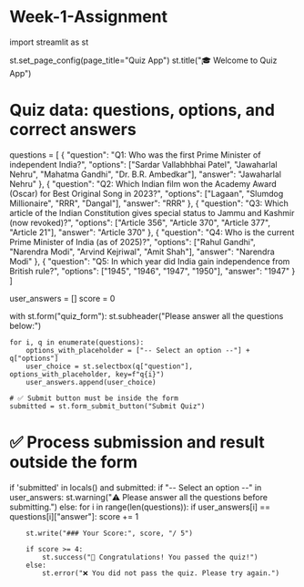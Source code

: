 # Week-1-Assignment
import streamlit as st

st.set_page_config(page_title="Quiz App")
st.title("🎓 Welcome to Quiz App")

# Quiz data: questions, options, and correct answers
questions = [
    {
        "question": "Q1: Who was the first Prime Minister of independent India?",
        "options": ["Sardar Vallabhbhai Patel", "Jawaharlal Nehru", "Mahatma Gandhi", "Dr. B.R. Ambedkar"],
        "answer": "Jawaharlal Nehru"
    },
    {
        "question": "Q2: Which Indian film won the Academy Award (Oscar) for Best Original Song in 2023?",
        "options": ["Lagaan", "Slumdog Millionaire", "RRR", "Dangal"],
        "answer": "RRR"
    },
    {
        "question": "Q3: Which article of the Indian Constitution gives special status to Jammu and Kashmir (now revoked)?",
        "options": ["Article 356", "Article 370", "Article 377", "Article 21"],
        "answer": "Article 370"
    },
    {
        "question": "Q4: Who is the current Prime Minister of India (as of 2025)?",
        "options": ["Rahul Gandhi", "Narendra Modi", "Arvind Kejriwal", "Amit Shah"],
        "answer": "Narendra Modi"
    },
    {
        "question": "Q5: In which year did India gain independence from British rule?",
        "options": ["1945", "1946", "1947", "1950"],
        "answer": "1947"
    }
]

user_answers = []
score = 0

with st.form("quiz_form"):
    st.subheader("Please answer all the questions below:")

    for i, q in enumerate(questions):
        options_with_placeholder = ["-- Select an option --"] + q["options"]
        user_choice = st.selectbox(q["question"], options_with_placeholder, key=f"q{i}")
        user_answers.append(user_choice)

    # ✅ Submit button must be inside the form
    submitted = st.form_submit_button("Submit Quiz")

# ✅ Process submission and result outside the form
if 'submitted' in locals() and submitted:
    if "-- Select an option --" in user_answers:
        st.warning("⚠️ Please answer all the questions before submitting.")
    else:
        for i in range(len(questions)):
            if user_answers[i] == questions[i]["answer"]:
                score += 1

        st.write("### Your Score:", score, "/ 5")

        if score >= 4:
            st.success("🎉 Congratulations! You passed the quiz!")
        else:
            st.error("❌ You did not pass the quiz. Please try again.")
